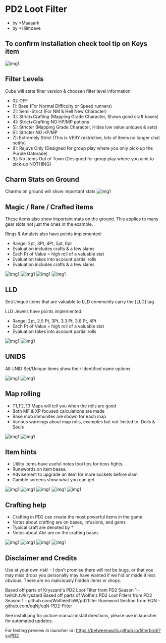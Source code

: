 # PD2 Loot Filter
* by *Maaaark
* by *Hiimdave

## To confirm installation check tool tip on Keys item

![img1](examples/cube.png?raw=true)


## Filter Levels

Cube will state filter version & choosen filter level information

* 0]: OFF
* 1]: Base (For Normal Difficulty or Speed runners)
* 2]: Semi-Strict (For NM & Hell New Character)
* 3]: Strict+Crafting (Mapping Grade Character, Shows good craft bases)
* 4]: Strict+Crafting NO HP/MP potions
* 5]: Stricter (Mapping Grade Character, Hides low value uniques & sets)
* 6]: Stricter NO HP/MP
* 7]: Extremely Strict (This is VERY restrictive, lots of items no longer chat notify)
* 8]: Rejuvs Only (Designed for group play where you only pick-up the Purple Gatorade)
* 9]: No Items Out of Town (Designed for group play where you aimt to pick-up NOTHING)


## Charm Stats on Ground

Charms on ground will show important stats
![img1](examples/charms1.PNG?raw=true)


## Magic / Rare / Crafted items

These items also show important stats on the ground. This applies to many gear slots not just the ones in the example.

Rings & Amulets also have points implemented:
* Range: 2pt, 3Pt, 4Pt, 5pt, 6pt
* Evaluation includes crafts & a few slams
* Each Pt of Value = high roll of a valuable stat
* Evaluation takes into account partial rolls
* Evaluation includes crafts & a few slams

![img1](examples/magicrares1.PNG?raw=true)
![img1](examples/magicrares2.PNG?raw=true)
![img1](examples/magicrares3.PNG?raw=true)
![img1](examples/magicrares4.PNG?raw=true)


## LLD

Set/Unique items that are valuable to LLD community carry the [LLD] tag

LLD Jewels have points implemented:
* Range: 2pt, 2.5 Pt, 3Pt, 3.3 Pt, 3.6 Pt, 4Pt
* Each Pt of Value = high roll of a valuable stat
* Evaluation takes into account partial rolls

![img1](examples/lld1.PNG?raw=true)
![img1](examples/lld2.png?raw=true)


## UNIDS

All UNID Set/Unique items show their identified name options

![img1](examples/unid1.PNG?raw=true)
![img1](examples/unid2.PNG?raw=true)


## Map rolling
* T1,T2,T3 Maps will tell you when the rolls are good
* Both MF & XP focused calculations are made
* Base mob immunites are shown for each map
* Various warnings about map rolls, examples but not limited to: Dolls & Souls

![img1](examples/maps1.png?raw=true)
![img1](examples/maps2.png?raw=true)


## Item hints
* Utility items have useful notes tool tips for boss fights.
* Runewords on item bases.
* Advisement to upgrade an item for more sockets before slam
* Gamble screens show what you can get

![img1](examples/runewords1.png?raw=true)
![img1](examples/hints1.PNG?raw=true)
![img1](examples/hints2.PNG?raw=true)
![img1](examples/hints3.PNG?raw=true)
![img1](examples/hints4.PNG?raw=true)


## Crafting help
* Crafting in PD2 can create the most powerful items in the game.
* Notes about crafting are on bases, infusions, and gems
* Typical craft are denoted by *
* Notes about Alvl are on the crafting bases

![img1](examples/runewords1.png?raw=true)
![img1](examples/hints1.PNG?raw=true)
![img1](examples/hints2.PNG?raw=true)
![img1](examples/hints3.PNG?raw=true)




## Disclaimer and Credits

Use at your own risk! - I don't promise there will not be bugs, or that you may miss drops you personally may have wanted if we hid or made it less obvious.
There are no maliciously hidden items or drops.

Based off parts of Kryszard's PD2 Loot Filter from PD2 Season 1 - twitch.tv/kryszard
Based off parts of Wolfie's PD2 Loot Fitlers from PD2 Season 1 - github.com/WolfieeifloW/pd2filter
Runeword Section from EQN - github.com/eqNj/eqN-PD2-Filter

See install.png for picture manual install directions, please use in launcher for automated updates.

For testing preview in launcher or: https://betweenwalls.github.io/filterbird/?v=PD2

